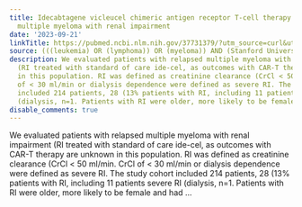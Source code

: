 ```yaml
---
title: Idecabtagene vicleucel chimeric antigen receptor T-cell therapy for relapsed/refractory
  multiple myeloma with renal impairment
date: '2023-09-21'
linkTitle: https://pubmed.ncbi.nlm.nih.gov/37731379/?utm_source=curl&utm_medium=rss&utm_campaign=pubmed-2&utm_content=1Rkszs2HVZ2RHP33OibaNFew6VK-LzjJWTD4GwmLlk8B-wCceh&fc=20220923065203&ff=20230921190649&v=2.17.9.post6+86293ac
source: (((leukemia) OR (lymphoma)) OR (myeloma)) AND (Stanford University[Affiliation])
description: We evaluated patients with relapsed multiple myeloma with renal impairment
  (RI treated with standard of care ide-cel, as outcomes with CAR-T therapy are unknown
  in this population. RI was defined as creatinine clearance (CrCl < 50 ml/min. CrCl
  of < 30 ml/min or dialysis dependence were defined as severe RI. The study cohort
  included 214 patients, 28 (13% patients with RI, including 11 patients severe RI
  (dialysis, n=1. Patients with RI were older, more likely to be female and had ...
disable_comments: true
---
```

We evaluated patients with relapsed multiple myeloma with renal impairment (RI treated with standard of care ide-cel, as outcomes with CAR-T therapy are unknown in this population. RI was defined as creatinine clearance (CrCl < 50 ml/min. CrCl of < 30 ml/min or dialysis dependence were defined as severe RI. The study cohort included 214 patients, 28 (13% patients with RI, including 11 patients severe RI (dialysis, n=1. Patients with RI were older, more likely to be female and had ...